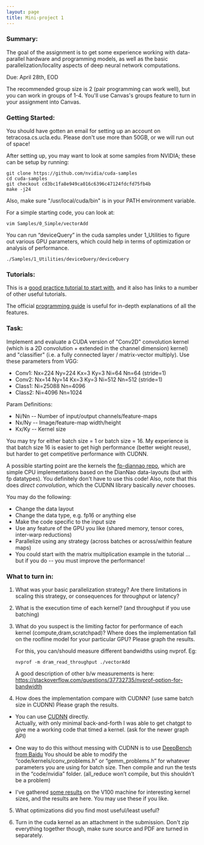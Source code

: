 ```yaml
---
layout: page
title: Mini-project 1
---
```


### Summary: 

The goal of the assignment is to get some experience working with data-parallel
hardware and programming models, as well as the basic parallelization/locality
aspects of deep neural network computations.   

Due: April 28th, EOD

The recommended group size is 2 (pair programming can work well), but you can work in groups of 1-4. You'll use Canvas's groups feature to turn in your assignment into Canvas.  

### Getting Started:

You should have gotten an email for setting up an account
on tetracosa.cs.ucla.edu. Please don't use more than 50GB, or we will run out of space! 

After setting up, you may want to look at some samples from NVIDIA; these can be setup by running:

```
git clone https://github.com/nvidia/cuda-samples
cd cuda-samples
git checkout cd3bc1fa8e949ca016c6396c47124fdcfd75fb4b
make -j24
```

Also, make sure "/usr/local/cuda/bin" is in your PATH environment variable.

For a simple starting code, you can look at:

```
vim Samples/0_Simple/vectorAdd
```

You can run “deviceQuery” in the cuda samples under 1_Utilities to figure out various GPU parameters, which could help in terms of optimization or analysis of performance.

```
./Samples/1_Utilities/deviceQuery/deviceQuery
```

### Tutorials:

This is a [good practice tutorial to start
with](https://developer.nvidia.com/blog/even-easier-introduction-cuda/), and it
also has links to a number of other useful tutorials.

The official [programming guide](https://docs.nvidia.com/cuda/cuda-c-programming-guide/index.html) 
is useful for in-depth explanations of all the features.

### Task:  
Implement and evaluate a CUDA version of "Conv2D" convolution kernel (which is a 2D convolution + extended in the channel dimension)
kernel) and "classifier" (i.e. a fully connected layer / matrix-vector multiply).  Use
these parameters from VGG:

* Conv1:  Nx=224 Ny=224 Kx=3  Ky=3  Ni=64   Nn=64  (stride=1)
* Conv2:  Nx=14  Ny=14  Kx=3  Ky=3  Ni=512 Nn=512  (stride=1)
* Class1: Ni=25088 Nn=4096
* Class2: Ni=4096 Nn=1024

Param Definitions:
* Ni/Nn -- Number of input/output channels/feature-maps
* Nx/Ny -- Image/feature-map width/height
* Kx/Ky -- Kernel size


You may try for either batch size = 1 or batch size = 16.  My experience is that batch size 16 is easier to get high performance (better weight reuse), but harder to get competitive performance with CUDNN. 

A possible starting point are the kernels the [fp-diannao repo](https://github.com/PolyArch/fp-diannao), which are simple CPU implementations based on the DianNao data-layouts (but with fp datatypes).  You definitely don't have to use this code!  Also, note that this does *direct convolution*, which the CUDNN library basically *never* chooses.

You may do the following:
* Change the data layout
* Change the data type, e.g. fp16 or anything else
* Make the code specific to the input size
* Use any feature of the GPU you like (shared memory, tensor cores, inter-warp reductions)
* Parallelize using any strategy  (across batches or across/within feature maps)
* You could start with the matrix multiplication example in the tutorial ... but if you do -- you must improve the performance!


### What to turn in:

1. What was your basic parallelization strategy?  Are there limitations in scaling this strategy, or consequences for throughput or latency?

2. What is the execution time of each kernel? (and throughput if you use batching) 
 
3. What do you suspect is the limiting factor for performance of each kernel (compute,dram,scratchpad)?  Where does the implementation fall on the roofline model for your particular GPU? Please graph the results.

    For this, you can/should measure different bandwidths using nvprof.  Eg:
  
    ```
    nvprof -m dram_read_throughput ./vectorAdd
    ```
  
    A good description of other b/w measurements is here:
    https://stackoverflow.com/questions/37732735/nvprof-option-for-bandwidth

4. How does the implementation compare with CUDNN?  (use same batch size in CUDNN)  Please graph the results.
  
 * You can use [CUDNN](https://docs.nvidia.com/deeplearning/cudnn/latest/) directly.  
   Actually, with only minimal back-and-forth I was able
   to get chatgpt to give me a working code that timed a kernel. (ask for the newer graph API)

 * One way to do this without messing with CUDNN is to use
  [DeepBench from Baidu](https://github.com/baidu-research/DeepBench)
     You should be able to modify the “code/kernels/conv_problems.h” or
  “gemm_problems.h” for whatever parameters you are using for batch size.  Then
  compile and run the tests in the  “code/nvidia” folder.  (all_reduce won’t
  compile, but this shouldn’t be a problem)
    
 * I've gathered [some results](https://docs.google.com/spreadsheets/d/1LRDl_3oUGBdZlpaJv6JSguBBw9Mj6ut5QuQojfrapbs/edit#gid=0) on the V100 machine for interesting kernel sizes, and
    the results are here.  You may use these if you like.
    
5. What optimizations did you find most useful/least useful?

6. Turn in the cuda kernel as an attachment in the submission.  Don't zip everything together though, make sure source and PDF are turned in separately.


